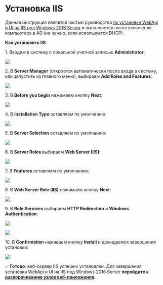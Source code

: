 # Установка IIS

Данная инструкция является частью руководства [по установке WebApi и UI на IIS под Windows 2016 Server](https://github.com/PrimoRPA/Docs.Rus/blob/139-%D0%B4%D0%BE%D0%B1%D0%B0%D0%B2%D0%B8%D1%82%D1%8C-%D0%B4%D0%BE%D0%BA%D1%83%D0%BC%D0%B5%D0%BD%D1%82%D1%8B-%D0%B0%D0%B4%D0%BC%D0%B8%D0%BD%D0%B0-%D0%B2-%D1%80%D0%B0%D0%B7%D0%B4%D0%B5%D0%BB-%D0%BE%D1%80%D0%BA%D0%B5%D1%81%D1%82%D1%80%D0%B0%D1%82%D0%BE%D1%80%D0%B0/orchestrator/admin/Windows/webapi/install-webapi-introduction.md) и выполняется после включения компьютера в AD (не нужно, если используется DHCP).

**Как установить IIS**:

1\. Входим в систему с локальной учетной записью **Administrator**:

![](<../../../../.gitbook/assets/install-webapi-iis-1.png>)

2\. В **Server Manager** (откроется автоматически после входа в систему, или запустить из главного меню), выбираем **Add Roles and Features**:

![](<../../../../.gitbook/assets/install-webapi-iis-2.png>)

3\. В **Before you begin** нажимаем кнопку **Next**:

![](<../../../../.gitbook/assets/install-webapi-iis-3.png>)

4\. В **Installation Type** оставляем по умолчанию:

![](<../../../../.gitbook/assets/install-webapi-iis-4.png>)

5\. В **Server Selection** оставляем по умолчанию:

![](<../../../../.gitbook/assets/install-webapi-iis-5.png>)

6\. В **Server Roles** выбираем **Web Server (IIS)**: 

![](<../../../../.gitbook/assets/install-webapi-iis-6.png>)

7\. В **Features** оставляем по умолчанию:

![](<../../../../.gitbook/assets/install-webapi-iis-7.png>)

8\. В **Web Server Role (IIS)** нажимаем кнопку **Next**:

![](<../../../../.gitbook/assets/install-webapi-iis-8.png>)

9\. В **Role Services** выбираем **HTTP Redirection** и **Windows Authentication**:

![](<../../../../.gitbook/assets/install-webapi-iis-9.png>)

![](<../../../../.gitbook/assets/install-webapi-iis-10.png>)

10\. В **Confirmation** наживаем кнопку **Install** и дожидаемся завершения установки:

![](<../../../../.gitbook/assets/install-webapi-iis-11.png>)

:white_check_mark: **Готово**: веб-сервер IIS успешно установлен. Для завершения установки WebApi и UI на IIS под Windows 2016 Server **перейдите к [разворачиванию узлов веб-приложения](https://github.com/PrimoRPA/Docs.Rus/blob/139-%D0%B4%D0%BE%D0%B1%D0%B0%D0%B2%D0%B8%D1%82%D1%8C-%D0%B4%D0%BE%D0%BA%D1%83%D0%BC%D0%B5%D0%BD%D1%82%D1%8B-%D0%B0%D0%B4%D0%BC%D0%B8%D0%BD%D0%B0-%D0%B2-%D1%80%D0%B0%D0%B7%D0%B4%D0%B5%D0%BB-%D0%BE%D1%80%D0%BA%D0%B5%D1%81%D1%82%D1%80%D0%B0%D1%82%D0%BE%D1%80%D0%B0/orchestrator/admin/Windows/webapi/web-app-nodes.md)**.
